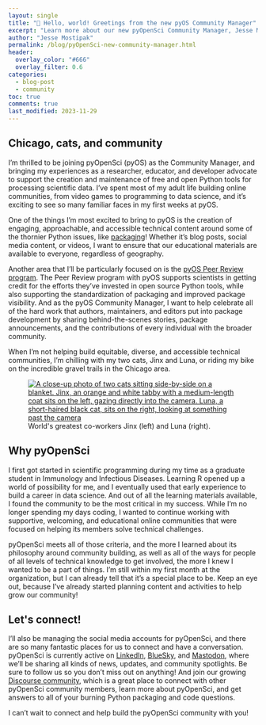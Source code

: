 ```yaml
---
layout: single
title: "👋 Hello, world! Greetings from the new pyOS Community Manager"
excerpt: "Learn more about our new pyOpenSci Community Manager, Jesse Mostipak, in her first pyOpenSci blog post!"
author: "Jesse Mostipak"
permalink: /blog/pyOpenSci-new-community-manager.html
header:
  overlay_color: "#666"
  overlay_filter: 0.6
categories:
  - blog-post
  - community
toc: true
comments: true
last_modified: 2023-11-29
---
```


## Chicago, cats, and community

I’m thrilled to be joining pyOpenSci (pyOS) as the Community Manager, and bringing my experiences as a researcher, educator, and developer advocate to support the creation and maintenance of free and open Python tools for processing scientific data. I’ve spent most of my adult life building online communities, from video games to programming to data science, and it’s exciting to see so many familiar faces in my first weeks at pyOS.

One of the things I’m most excited to bring to pyOS is the creation of engaging, approachable, and accessible technical content around some of the thornier Python issues, like [packaging](https://www.pyopensci.org/python-packages.html)! Whether it’s blog posts, social media content, or videos, I want to ensure that our educational materials are available to everyone, regardless of geography.

Another area that I’ll be particularly focused on is the [pyOS Peer Review program](https://www.pyopensci.org/about-peer-review/index.html). The Peer Review program with pyOS supports scientists in getting credit for the efforts they’ve invested in open source Python tools, while also supporting the standardization of packaging and improved package visibility. And as the pyOS Community Manager, I want to help celebrate all of the hard work that authors, maintainers, and editors put into package development by sharing behind-the-scenes stories, package announcements, and the contributions of every individual with the broader community.

When I’m not helping build equitable, diverse, and accessible technical communities, I’m chilling with my two cats, Jinx and Luna, or riding my bike on the incredible gravel trails in the Chicago area.

<figure>
    <a href="/images/jinx-and-luna.png">
    <img src="/images/jinx-and-luna.png" style="max-width:100%" alt="A close-up photo of two cats sitting side-by-side on a blanket. Jinx, an orange and white tabby with a medium-length coat sits on the left, gazing directly into the camera. Luna, a short-haired black cat, sits on the right, looking at something past the camera">
    </a>
    <figcaption>World's greatest co-workers Jinx (left) and Luna (right).
    </figcaption>
</figure>

## Why pyOpenSci

I first got started in scientific programming during my time as a graduate student in Immunology and Infectious Diseases. Learning R opened up a world of possibility for me, and I eventually used that early experience to build a career in data science. And out of all the learning materials available, I found the community to be the most critical in my success. While I’m no longer spending my days coding, I wanted to continue working with supportive, welcoming, and educational online communities that were focused on helping its members solve technical challenges.

pyOpenSci meets all of those criteria, and the more I learned about its philosophy around community building, as well as all of the ways for people of all levels of technical knowledge to get involved, the more I knew I wanted to be a part of things. I’m still within my first month at the organization, but I can already tell that it’s a special place to be. Keep an eye out, because I’ve already started planning content and activities to help grow our community!

## Let's connect!

I’ll also be managing the social media accounts for pyOpenSci, and there are so many fantastic places for us to connect and have a conversation. pyOpenSci is currently active on [LinkedIn](https://www.linkedin.com/company/pyopensci), [BlueSky](https://bsky.app/profile/pyopensci.bsky.social), and [Mastodon](https://fosstodon.org/@pyopensci), where we’ll be sharing all kinds of news, updates, and community spotlights. Be sure to follow us so you don’t miss out on anything! And join our growing [Discourse community](https://pyopensci.discourse.group/), which is a great place to connect with other pyOpenSci community members, learn more about pyOpenSci, and get answers to all of your burning Python packaging and code questions.

I can’t wait to connect and help build the pyOpenSci community with you!
